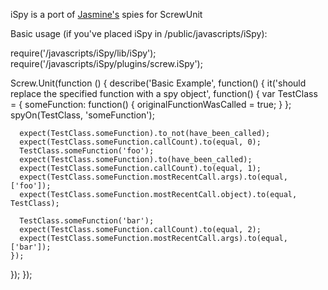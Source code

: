 iSpy is a port of [Jasmine's](http://github.com/pivotal/jasmine) spies for ScrewUnit

Basic usage (if you've placed iSpy in /public/javascripts/iSpy):

require('/javascripts/iSpy/lib/iSpy');
require('/javascripts/iSpy/plugins/screw.iSpy');

Screw.Unit(function () {
  describe('Basic Example', function() {
    it('should replace the specified function with a spy object', function() {
      var TestClass = {
        someFunction: function() {
          originalFunctionWasCalled = true;
        }
      };
      spyOn(TestClass, 'someFunction');

      expect(TestClass.someFunction).to_not(have_been_called);
      expect(TestClass.someFunction.callCount).to(equal, 0);
      TestClass.someFunction('foo');
      expect(TestClass.someFunction).to(have_been_called);
      expect(TestClass.someFunction.callCount).to(equal, 1);
      expect(TestClass.someFunction.mostRecentCall.args).to(equal, ['foo']);
      expect(TestClass.someFunction.mostRecentCall.object).to(equal, TestClass);

      TestClass.someFunction('bar');
      expect(TestClass.someFunction.callCount).to(equal, 2);
      expect(TestClass.someFunction.mostRecentCall.args).to(equal, ['bar']);
    });
  });
});
